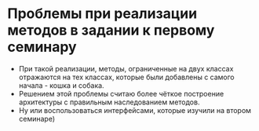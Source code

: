 # Проблемы при реализации методов в задании к первому семинару

- При такой реализации, методы, ограниченные на двух классах отражаются на тех классах, которые были добавлены с самого начала - кошка и собака.
- Решением этой проблемы считаю более чёткое построение архитектуры с правильным наследованием методов.
- Ну или воспользоваться интерфейсами, которые изучили на втором семинаре)